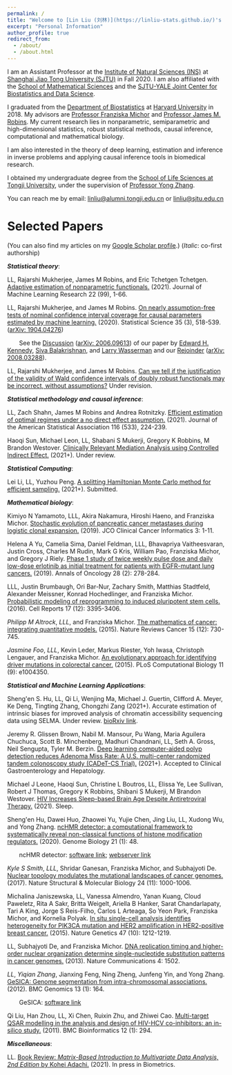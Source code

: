 ```yaml
---
permalink: /
title: "Welcome to [Lin Liu (刘林)](https://linliu-stats.github.io/)'s homepage"
excerpt: "Personal Information"
author_profile: true
redirect_from: 
  - /about/
  - /about.html
---
```


I am an Assistant Professor at the [Institute of Natural Sciences (INS)](https://ins.sjtu.edu.cn/) at [Shanghai Jiao Tong University (SJTU)](http://en.sjtu.edu.cn/) in Fall 2020. I am also affiliated with the [School of Mathematical Sciences](http://math.sjtu.edu.cn/) and the [SJTU-YALE Joint Center for Biostatistics and Data Science](http://transmed.sjtu.edu.cn/ylhome.do?method=getHomeList&version=en).
 
I graduated from the [Department of Biostatistics](https://www.hsph.harvard.edu/biostatistics/) at [Harvard University](https://www.harvard.edu/) in 2018. My advisors are [Professor Franziska Michor](http://michorlab.dfci.harvard.edu/) and [Professor James M. Robins](https://www.hsph.harvard.edu/james-robins/). My current research lies in nonparametric, semiparametric and high-dimensional statistics, robust statistical methods, causal inference, computational and mathematical biology.

I am also interested in the theory of deep learning, estimation and inference in inverse problems and applying causal inference tools in biomedical research.

I obtained my undergraduate degree from the [School of Life Sciences at Tongji University](https://life.tongji.edu.cn/lifeen/), under the supervision of [Professor Yong Zhang](https://zhanglab.tongji.edu.cn).

You can reach me by email: [linliu@alumni.tongji.edu.cn](linliu@alumni.tongji.edu.cn) or [linliu@sjtu.edu.cn](linliu@sjtu.edu.cn)

Selected Papers
======
(You can also find my articles on my [Google Scholar profile](https://scholar.google.com/citations?user=2xESgioAAAAJ&hl=en).) (_Italic_: co-first authorship)

**_Statistical theory_**:

LL, Rajarshi Mukherjee, James M Robins, and Eric Tchetgen Tchetgen. [Adaptive estimation of nonparametric functionals.](http://linliu-stats.github.io/files/Adaptive_Arxiv_Update.pdf) (2021). Journal of Machine Learning Research 22 (99), 1-66.

LL, Rajarshi Mukherjee, and James M Robins. [On nearly assumption-free tests of nominal confidence interval coverage for causal parameters estimated by machine learning.](https://projecteuclid.org/journals/statistical-science/volume-35/issue-3/On-Nearly-Assumption-Free-Tests-of-Nominal-Confidence-Interval-Coverage/10.1214/20-STS786.short) (2020). Statistical Science 35 (3), 518-539. ([arXiv: 1904.04276](https://arxiv.org/abs/1904.04276))

&nbsp;&nbsp;&nbsp;&nbsp;&nbsp;&nbsp; See the [Discussion](https://projecteuclid.org/journals/statistical-science/volume-35/issue-3/Discussion-of-On-Nearly-Assumption-Free-Tests-of-Nominal-Confidence/10.1214/20-STS796.short) ([arXiv: 2006.09613](https://arxiv.org/abs/2006.09613)) of our paper by [Edward H. Kennedy](http://www.ehkennedy.com/), [Siva Balakrishnan](http://www.stat.cmu.edu/~siva/), and [Larry Wasserman](https://www.stat.cmu.edu/~larry/) and our [Rejoinder](https://projecteuclid.org/journals/statistical-science/volume-35/issue-3/Rejoinder--On-nearly-assumption-free-tests-of-nominal-confidence/10.1214/20-STS804.short) ([arXiv: 2008.03288](https://arxiv.org/abs/2008.03288)).

LL, Rajarshi Mukherjee, and James M Robins. [Can we tell if the justification of the validity of Wald confidence intervals of doubly robust functionals may be incorrect, without assumptions?](http://linliu-stats.github.io/files/Oct24-Assumption-free%20test%20econ%20(ref%20together).pdf) Under revision.

**_Statistical methodology and causal inference_**:

LL, Zach Shahn, James M Robins and Andrea Rotnitzky. [Efficient estimation of optimal regimes under a no direct effect assumption.](https://www.tandfonline.com/doi/full/10.1080/01621459.2020.1856117) (2021). Journal of the American Statistical Association 116 (533), 224-239.

Haoqi Sun, Michael Leon, LL, Shabani S Mukerji, Gregory K Robbins, M Brandon Westover. [Clinically Relevant Mediation Analysis using Controlled Indirect Effect.](https://arxiv.org/pdf/2006.11689) (2021+). Under review.

**_Statistical Computing_**:

Lei Li, LL, Yuzhou Peng. [A splitting Hamiltonian Monte Carlo method for efficient sampling.](https://arxiv.org/abs/2105.14406) (2021+). Submitted.

**_Mathematical biology_**:

Kimiyo N Yamamoto, LLL, Akira Nakamura, Hiroshi Haeno, and Franziska Michor. [Stochastic evolution of pancreatic cancer metastases during logistic clonal expansion.](https://ascopubs.org/doi/abs/10.1200/CCI.18.00079) (2019). JCO Clinical Cancer Informatics 3: 1-11. 

Helena A Yu, Camelia Sima, Daniel Feldman, LLL, Bhavapriya Vaitheesvaran, Justin Cross, Charles M Rudin, Mark G Kris, William Pao, Franziska Michor, and Gregory J Riely. [Phase 1 study of twice weekly pulse dose and daily low-dose erlotinib as initial treatment for patients with EGFR-mutant lung cancers.](https://academic.oup.com/annonc/article-abstract/28/2/278/2676878) (2019). Annals of Oncology 28 (2): 278-284.

LLL, Justin Brumbaugh, Ori Bar-Nur, Zachary Smith, Matthias Stadtfeld, Alexander Meissner, Konrad Hochedlinger, and Franziska Michor. [Probabilistic modeling of reprogramming to induced pluripotent stem cells.](https://www.sciencedirect.com/science/article/pii/S2211124716316540) (2016). Cell Reports 17 (12): 3395-3406.

_Philipp M Altrock_, _LLL_, and Franziska Michor. [The mathematics of cancer: integrating quantitative models.](https://www.nature.com/articles/nrc4029) (2015). Nature Reviews Cancer 15 (12): 730-745.

_Jasmine Foo_, _LLL_, Kevin Leder, Markus Riester, Yoh Iwasa, Christoph Lengauer, and Franziska Michor. [An evolutionary approach for identifying driver mutations in colorectal cancer.](https://journals.plos.org/ploscompbiol/article?id=10.1371/journal.pcbi.1004350) (2015). PLoS Computational Biology 11 (9): e1004350.

**_Statistical and Machine Learning Applications_**:

Sheng'en S. Hu, LL, Qi Li, Wenjing Ma, Michael J. Guertin, Clifford A. Meyer, Ke Deng, Tingting Zhang, Chongzhi Zang (2021+). Accurate estimation of intrinsic biases for improved analysis of chromatin accessibility sequencing data using SELMA. Under review. [bioRxiv link](https://www.biorxiv.org/content/10.1101/2021.10.22.465530v1.full.pdf).

Jeremy R. Glissen Brown, Nabil M. Mansour, Pu Wang, Maria Aguilera Chuchuca, Scott B. Minchenberg, Madhuri Chandnani, LL, Seth A. Gross, Neil Sengupta, Tyler M. Berzin. [Deep learning computer-aided polyp detection reduces Adenoma Miss Rate:  A U.S. multi-center randomized tandem colonoscopy study (CADeT-CS Trial).](https://www.cghjournal.org/article/S1542-3565(21)00973-3/pdf) (2021+). Accepted to Clinical Gastroenterology and Hepatology.

Michael J Leone, Haoqi Sun, Christine L Boutros, LL, Elissa Ye, Lee Sullivan, Robert J Thomas, Gregory K Robbins, Shibani S Mukerji, M Brandon Westover. [HIV Increases Sleep-based Brain Age Despite Antiretroviral Therapy.](https://academic.oup.com/sleep/advance-article-abstract/doi/10.1093/sleep/zsab058/6204183) (2021). Sleep.

Sheng'en Hu, Dawei Huo, Zhaowei Yu, Yujie Chen, Jing Liu, LL, Xudong Wu, and Yong Zhang. [ncHMR detector: a computational framework to systematically reveal non-classical functions of histone modification regulators.](https://genomebiology.biomedcentral.com/articles/10.1186/s13059-020-01953-0) (2020). Genome Biology 21 (1): 48.

&nbsp;&nbsp;&nbsp;&nbsp;&nbsp;&nbsp; ncHMR detector: [software link](https://github.com/TongjiZhanglab/ncHMR_detector/); [webserver link](http://compbio-zhanglab.org/ncHMR_detector/index.php)

_Kyle S Smith_, _LLL_, Shridar Ganesan, Franziska Michor, and Subhajyoti De. [Nuclear topology modulates the mutational landscapes of cancer genomes.](https://www.nature.com/nsmb/journal/v24/n11/abs/nsmb.3474.html) (2017). Nature Structural & Molecular Biology 24 (11): 1000-1006.

Michalina Janiszewska, LL, Vanessa Almendro, Yanan Kuang, Cloud Paweletz, Rita A Sakr, Britta Weigelt, Ariella B Hanker, Sarat Chandarlapaty, Tari A King, Jorge S Reis-Filho, Carlos L Arteaga, So Yeon Park, Franziska Michor, and Kornelia Polyak. [In situ single-cell analysis identifies heterogeneity for PIK3CA mutation and HER2 amplification in HER2-positive breast cancer.](https://www.nature.com/articles/ng.3391/) (2015). Nature Genetics 47 (10): 1212-1219.

LL, Subhajyoti De, and Franziska Michor. [DNA replication timing and higher-order nuclear organization determine single-nucleotide substitution patterns in cancer genomes.](https://www.nature.com/articles/ncomms2502) (2013). Nature Communications 4: 1502.

_LL_, _Yiqian Zhang_, Jianxing Feng, Ning Zheng, Junfeng Yin, and Yong Zhang. [GeSICA: Genome segmentation from intra-chromosomal associations.](https://bmcgenomics.biomedcentral.com/articles/10.1186/1471-2164-13-164) (2012). BMC Genomics 13 (1): 164.

&nbsp;&nbsp;&nbsp;&nbsp;&nbsp;&nbsp; GeSICA: [software link](https://zhanglab.tongji.edu.cn/softwares/GeSICA/index.html)

Qi Liu, Han Zhou, LL, Xi Chen, Ruixin Zhu, and Zhiwei Cao. [Multi-target QSAR modelling in the analysis and design of HIV-HCV co-inhibitors: an in-silico study.](https://link.springer.com/article/10.1186/1471-2105-12-294) (2011). BMC Bioinformatics 12 (1): 294.

**_Miscellaneous_**:

LL. [Book Review: _Matrix-Based Introduction to Multivariate Data Analysis, 2nd Edition_ by Kohei Adachi.]() (2021). In press in Biometrics.
